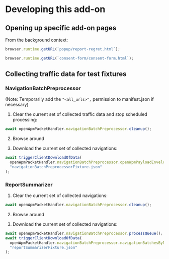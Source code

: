 # Developing this add-on

## Opening up specific add-on pages

From the background context:

```javascript
browser.runtime.getURL(`popup/report-regret.html`);
```

```javascript
browser.runtime.getURL(`consent-form/consent-form.html`);
```

## Collecting traffic data for test fixtures

### NavigationBatchPreprocessor

(Note: Temporarily add the `"<all_urls>",` permission to manifest.json if necessary)

1. Clear the current set of collected traffic data and stop scheduled processing:

```javascript
await openWpmPacketHandler.navigationBatchPreprocessor.cleanup();
```

2. Browse around

3. Download the current set of collected navigations:

```javascript
await triggerClientDownloadOfData(
  openWpmPacketHandler.navigationBatchPreprocessor.openWpmPayloadEnvelopeProcessQueue,
  "navigationBatchPreprocessorFixture.json"
);
```

### ReportSummarizer

1. Clear the current set of collected navigations:

```javascript
await openWpmPacketHandler.navigationBatchPreprocessor.cleanup();
```

2. Browse around

3. Download the current set of collected navigations:

```javascript
await openWpmPacketHandler.navigationBatchPreprocessor.processQueue();
await triggerClientDownloadOfData(
  openWpmPacketHandler.navigationBatchPreprocessor.navigationBatchesByNavigationUuid,
  "reportSummarizerFixture.json"
);
```
